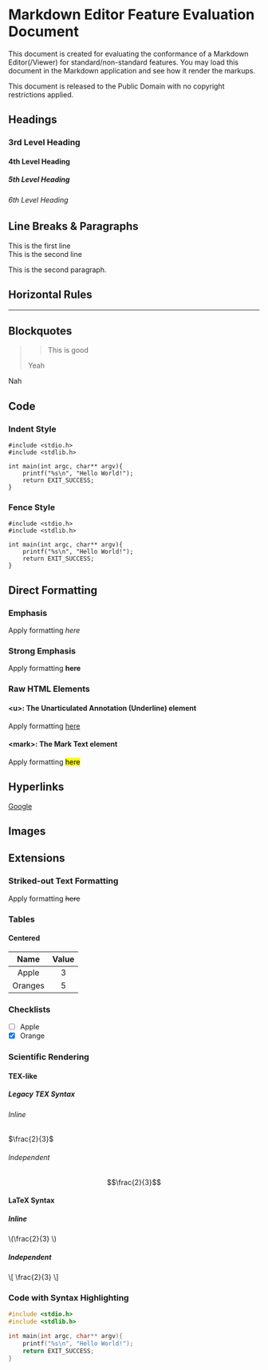 # Markdown Editor Feature Evaluation Document
This document is created for evaluating the conformance of a Markdown Editor(/Viewer) for standard/non-standard features.  You may load this document in the Markdown application and see how it render the markups.

This document is released to the Public Domain with no copyright restrictions applied.

## Headings
### 3rd Level Heading
#### 4th Level Heading
##### 5th Level Heading
###### 6th Level Heading

## Line Breaks & Paragraphs
This is the first line  
This is the second line

This is the second paragraph.

## Horizontal Rules
---

## Blockquotes
> > This is good
> 
> Yeah

Nah

## Code
### Indent Style
    #include <stdio.h>
    #include <stdlib.h>
    
    int main(int argc, char** argv){
        printf("%s\n", "Hello World!");
        return EXIT_SUCCESS;
    }

### Fence Style
```
#include <stdio.h>
#include <stdlib.h>

int main(int argc, char** argv){
    printf("%s\n", "Hello World!");
    return EXIT_SUCCESS;
}
```

## Direct Formatting
### Emphasis
Apply formatting *here*

### Strong Emphasis
Apply formatting **here**

### Raw HTML Elements
#### &lt;u&gt;: The Unarticulated Annotation (Underline) element
Apply formatting <u>here</u>

#### &lt;mark&gt;: The Mark Text element
Apply formatting <mark>here</mark>

## Hyperlinks
[Google](https://google.com)

## Images

## Extensions
### Striked-out Text Formatting
Apply formatting ~~here~~

### Tables
#### Centered
| Name | Value |
| :-: | :-: |
| Apple | 3 |
| Oranges | 5 |

### Checklists
* [ ] Apple
* [x] Orange

### Scientific Rendering
#### TEX-like
##### Legacy TEX Syntax
###### Inline
$\frac{2}{3}$

###### Independent
$$\frac{2}{3}$$

#### LaTeX Syntax
##### Inline
\\(\frac{2}{3} \\)

##### Independent
\\[ \frac{2}{3} \\]

### Code with Syntax Highlighting
```c
#include <stdio.h>
#include <stdlib.h>

int main(int argc, char** argv){
    printf("%s\n", "Hello World!");
    return EXIT_SUCCESS;
}
```
 
